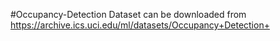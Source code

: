#Occupancy-Detection
Dataset can be downloaded from https://archive.ics.uci.edu/ml/datasets/Occupancy+Detection+
